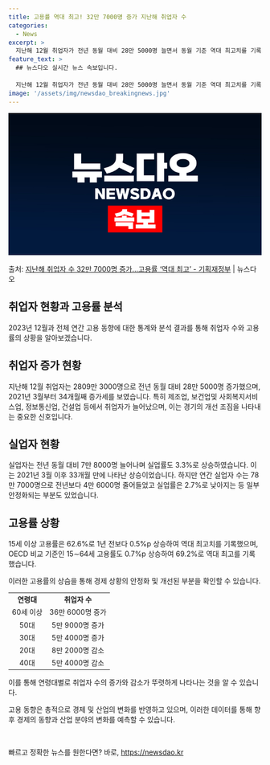 ```yaml
---
title: 고용률 역대 최고! 32만 7000명 증가 지난해 취업자 수
categories:
  - News
excerpt: >
  지난해 12월 취업자가 전년 동월 대비 28만 5000명 늘면서 동월 기준 역대 최고치를 기록했다. 지난해 …
feature_text: >
  ## 뉴스다오 실시간 뉴스 속보입니다.

  지난해 12월 취업자가 전년 동월 대비 28만 5000명 늘면서 동월 기준 역대 최고치를 기록했다. 지난해 …
image: '/assets/img/newsdao_breakingnews.jpg'
---
```


![뉴스다오 속보](/assets/img/newsdao_breakingnews.jpg)

<p>출처: <a href="https://newsdao.kr/2964" rel="dofollow">지난해 취업자 수 32만 7000명 증가…고용률 ‘역대 최고’ - 기획재정부</a> | 뉴스다오</p>

<h2 data-ke-size="size26">취업자 현황과 고용률 분석</h2>
<p data-ke-size="size16">2023년 12월과 전체 연간 고용 동향에 대한 통계와 분석 결과를 통해 취업자 수와 고용률의 상황을 알아보겠습니다.</p>

<h2 data-ke-size="size24">취업자 증가 현황</h2>
<p data-ke-size="size16">지난해 12월 취업자는 2809만 3000명으로 전년 동월 대비 28만 5000명 증가했으며, 2021년 3월부터 34개월째 증가세를 보였습니다. 특히 제조업, 보건업및 사회복지서비스업, 정보통신업, 건설업 등에서 취업자가 늘어났으며, 이는 경기의 개선 조짐을 나타내는 중요한 신호입니다.</p>

<h2 data-ke-size="size24">실업자 현황</h2>
<p data-ke-size="size16">실업자는 전년 동월 대비 7만 8000명 늘어나며 실업률도 3.3%로 상승하였습니다. 이는 2021년 3월 이후 33개월 만에 나타난 상승이었습니다. 하지만 연간 실업자 수는 78만 7000명으로 전년보다 4만 6000명 줄어들었고 실업률은 2.7%로 낮아지는 등 일부 안정화되는 부분도 있었습니다.</p>

<h2 data-ke-size="size24">고용률 상황</h2>
<p data-ke-size="size16">15세 이상 고용률은 62.6%로 1년 전보다 0.5%p 상승하여 역대 최고치를 기록했으며, OECD 비교 기준인 15∼64세 고용률도 0.7%p 상승하여 69.2%로 역대 최고를 기록했습니다.</p>
<p data-ke-size="size16">이러한 고용률의 상슴을 통해 경제 상황의 안정화 및 개선된 부분을 확인할 수 있습니다.</p>

<table>
	<tr>
		<td style="text-align: center; height: 17px;"><b>연령대</b></td>
		<td style="text-align: center; height: 17px;"><b>취업자 수</b></td>
	</tr>
	<tr>
		<td style="text-align: center; height: 17px;">60세 이상</td>
		<td style="text-align: center; height: 17px;">36만 6000명 증가</td>
	</tr>
	<tr>
		<td style="text-align: center; height: 17px;">50대</td>
		<td style="text-align: center; height: 17px;">5만 9000명 증가</td>
	</tr>
	<tr>
		<td style="text-align: center; height: 17px;">30대</td>
		<td style="text-align: center; height: 17px;">5만 4000명 증가</td>
	</tr>
	<tr>
		<td style="text-align: center; height: 17px;">20대</td>
		<td style="text-align: center; height: 17px;">8만 2000명 감소</td>
	</tr>
	<tr>
		<td style="text-align: center; height: 17px;">40대</td>
		<td style="text-align: center; height: 17px;">5만 4000명 감소</td>
	</tr>
</table>
<p data-ke-size="size16">이를 통해 연령대별로 취업자 수의 증가와 감소가 뚜렷하게 나타나는 것을 알 수 있습니다.</p>
<p data-ke-size="size16">고용 동향은 총적으로 경제 및 산업의 변화를 반영하고 있으며, 이러한 데이터를 통해 향후 경제의 동향과 산업 분야의 변화를 예측할 수 있습니다.</p>
<p data-ke-size="size16">&nbsp;</p> 

빠르고 정확한 뉴스를 원한다면? 바로, <a href="https://newsdao.kr" rel="dofollow">https://newsdao.kr</a>


    
